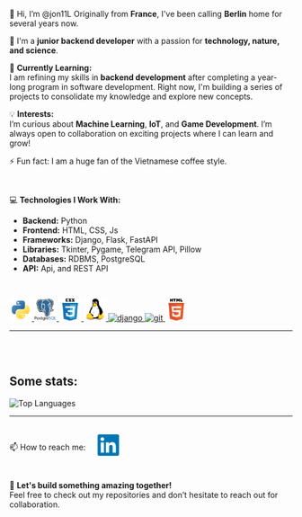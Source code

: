 👋 Hi, I’m @jon11L Originally from **France**, I've been calling **Berlin** home for several years now.
  
👀 I'm a **junior backend developer** with a passion for **technology, nature, and science**.

🌱 **Currently Learning:**  
I am refining my skills in **backend development** after completing a year-long program in software development. Right now, I'm building a series of projects to consolidate my knowledge and explore new concepts.

💡 **Interests:**  
I’m curious about **Machine Learning**, **IoT**, and **Game Development**. I’m always open to collaboration on exciting projects where I can learn and grow!  

⚡ Fun fact: I am a huge fan of the Vietnamese coffee style.

<br>

💻 **Technologies I Work With:** 

- **Backend:** Python  
- **Frontend:** HTML, CSS, Js  
- **Frameworks:** Django, Flask, FastAPI  
- **Libraries:** Tkinter, Pygame, Telegram API, Pillow
- **Databases:** RDBMS, PostgreSQL
- **API:** Api, and REST API

<br>

<a href="https://www.python.org" target="_blank" rel="noreferrer"> <img src="https://raw.githubusercontent.com/devicons/devicon/master/icons/python/python-original.svg" alt="python" width="40" height="40"/> </a> 
 <a href="https://www.postgresql.org"> <img src="https://raw.githubusercontent.com/devicons/devicon/master/icons/postgresql/postgresql-original-wordmark.svg" alt="postgresql" width="40" height="40"/> </a>
<a href="https://www.w3schools.com/css/" target="_blank" rel="noreferrer"> <img src="https://raw.githubusercontent.com/devicons/devicon/master/icons/css3/css3-original-wordmark.svg" alt="css3" width="40" height="40"/> </a>
<a href="https://www.linux.org/" target="_blank" rel="noreferrer"> <img src="https://raw.githubusercontent.com/devicons/devicon/master/icons/linux/linux-original.svg" alt="linux" width="40" height="40"/> </a> 
<a href="https://www.djangoproject.com/" target="_blank" rel="noreferrer"> <img src="https://cdn.worldvectorlogo.com/logos/django.svg" alt="django" width="40" height="40"/> </a>
<a href="https://git-scm.com/" target="_blank" rel="noreferrer"> <img src="https://www.vectorlogo.zone/logos/git-scm/git-scm-icon.svg" alt="git" width="40" height="40"/> </a> 
<a href="https://www.w3.org/html/" target="_blank" rel="noreferrer"> <img src="https://raw.githubusercontent.com/devicons/devicon/master/icons/html5/html5-original-wordmark.svg" alt="html5" width="40" height="40"/> </a> 

---

<!-- <a href="https://aws.amazon.com" target="_blank" rel="noreferrer"> <img src="https://raw.githubusercontent.com/devicons/devicon/master/icons/amazonwebservices/amazonwebservices-original-wordmark.svg" alt="aws" width="40" height="40"/>   -->

<br>
<br>

## Some stats:
![Top Languages](https://github-readme-stats.vercel.app/api/top-langs/?username=jon11L&layout=compact&theme=radical&include_all_commits=true&count_private=true)




---

<br>

<div style="display: flex; ">

📫 How to reach me:
    <div style="margin-left: 20px; ">
    <a href="https://www.linkedin.com/in/jonathan-lemarie/" target="_blank" rel="noreferrer"> <img src="https://raw.githubusercontent.com/devicons/devicon/master/icons/linkedin/linkedin-original.svg" alt="html5" width="40" height="40" /></a> 
    </div>

</div>

<br>

🚀 **Let's build something amazing together!**  
Feel free to check out my repositories and don’t hesitate to reach out for collaboration.

<!---
jon11L/jon11L is a ✨ special ✨ repository because its `README.md` (this file) appears on your GitHub profile.
You can click the Preview link to take a look at your changes.
--->
